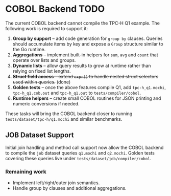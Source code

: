 # COBOL Backend TODO

The current COBOL backend cannot compile the TPC-H Q1 example. The following work is required to support it:

1. **Group by support** – add code generation for `group by` clauses. Queries should accumulate items by key and expose a `Group` structure similar to the Go runtime.
2. **Aggregations** – implement built-in helpers for `sum`, `avg` and `count` that operate over lists and groups.
3. **Dynamic lists** – allow query results to grow at runtime rather than relying on fixed list lengths.
4. ~~**Struct field access** – extend `expr()` to handle nested struct selectors used within queries.~~ (done)
5. **Golden tests** – once the above features compile Q1, add `tpc-h_q1.mochi`, `tpc-h_q1.cob.out` and `tpc-h_q1.out` to `tests/compiler/cobol`.
6. **Runtime helpers** – create small COBOL routines for JSON printing and numeric conversions if needed.

These tasks will bring the COBOL backend closer to running `tests/dataset/tpc-h/q1.mochi` and similar benchmarks.

## JOB Dataset Support

Initial join handling and method call support now allow the COBOL backend to compile the `job` dataset queries `q1.mochi` and `q2.mochi`. Golden tests covering these queries live under `tests/dataset/job/compiler/cobol`.

### Remaining work

* Implement left/right/outer join semantics.
* Handle group by clauses and additional aggregations.
